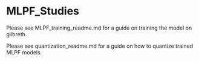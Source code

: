 # MLPF_Studies

Please see MLPF_training_readme.md for a guide on training the model on gilbreth.  

Please see quantization_readme.md for a guide on how to quantize trained MLPF models.  
